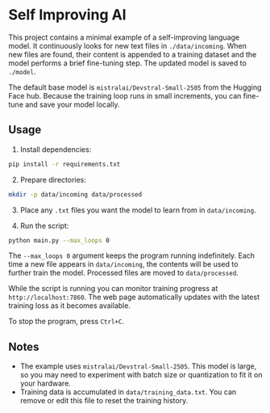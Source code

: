 # Self Improving AI

This project contains a minimal example of a self-improving language model. It
continuously looks for new text files in `./data/incoming`. When new files are
found, their content is appended to a training dataset and the model performs a
brief fine-tuning step. The updated model is saved to `./model`.

The default base model is `mistralai/Devstral-Small-2505` from the Hugging Face
hub. Because the training loop runs in small increments, you can fine-tune and
save your model locally.

## Usage

1. Install dependencies:

```bash
pip install -r requirements.txt
```

2. Prepare directories:

```bash
mkdir -p data/incoming data/processed
```

3. Place any `.txt` files you want the model to learn from in `data/incoming`.

4. Run the script:

```bash
python main.py --max_loops 0
```

The `--max_loops 0` argument keeps the program running indefinitely. Each time a
new file appears in `data/incoming`, the contents will be used to further train
the model. Processed files are moved to `data/processed`.

While the script is running you can monitor training progress at
`http://localhost:7860`. The web page automatically updates with the latest
training loss as it becomes available.

To stop the program, press `Ctrl+C`.

## Notes

- The example uses `mistralai/Devstral-Small-2505`. This model is large, so you
  may need to experiment with batch size or quantization to fit it on your
  hardware.
- Training data is accumulated in `data/training_data.txt`. You can remove or
  edit this file to reset the training history.

